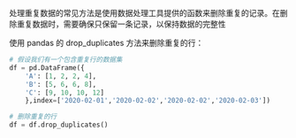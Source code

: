 处理重复数据的常见方法是使用数据处理工具提供的函数来删除重复的记录。在删除重复数据时，需要确保只保留一条记录，以保持数据的完整性

使用 pandas 的 drop_duplicates 方法来删除重复的行：

```python
# 假设我们有一个包含重复行的数据集
df = pd.DataFrame({
    'A': [1, 2, 2, 4],
    'B': [5, 6, 6, 8],
    'C': [9, 10, 10, 12]
    },index=['2020-02-01','2020-02-02','2020-02-02','2020-02-03'])

# 删除重复的行
df = df.drop_duplicates()
```

